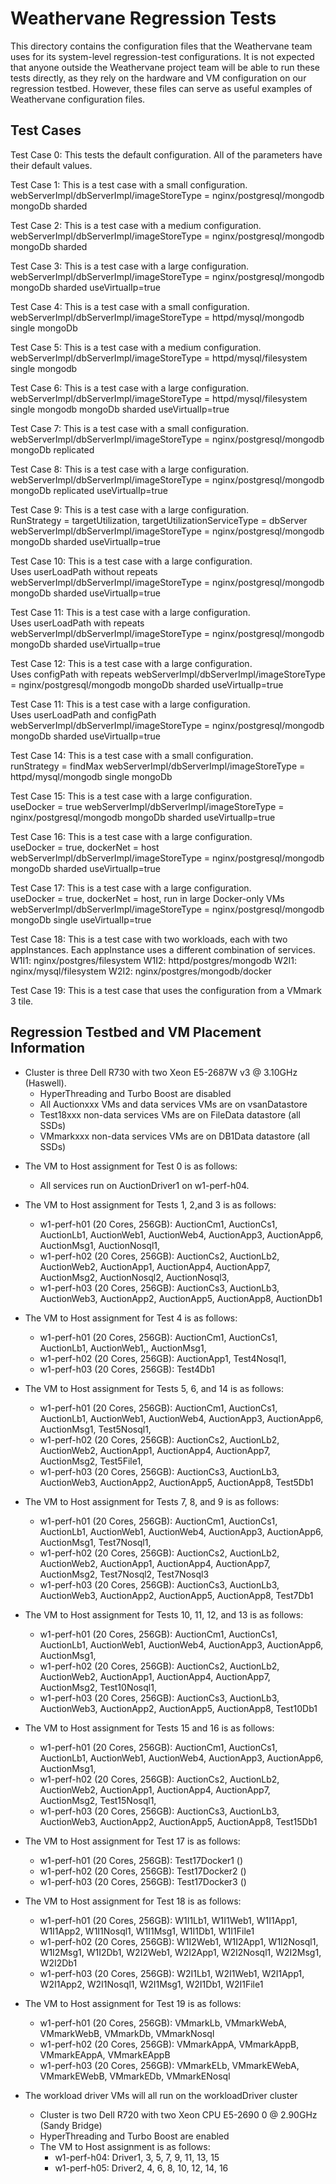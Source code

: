# Weathervane Regression Tests

This directory contains the configuration files that the Weathervane team uses for its system-level regression-test configurations.  It is not expected that anyone outside the Weathervane project team will be able to run these tests directly, as they rely on the hardware and VM configuration on our regression testbed.  However, these files can serve as useful examples of Weathervane configuration files.

## Test Cases

Test Case 0: 
This tests the default configuration.  All of the parameters have their default values.

Test Case 1: 
This is a test case with a small configuration.  
webServerImpl/dbServerImpl/imageStoreType = nginx/postgresql/mongodb
mongoDb sharded

Test Case 2: 
This is a test case with a medium configuration.  
webServerImpl/dbServerImpl/imageStoreType = nginx/postgresql/mongodb
mongoDb sharded

Test Case 3: 
This is a test case with a large configuration.  
webServerImpl/dbServerImpl/imageStoreType = nginx/postgresql/mongodb
mongoDb sharded
useVirtualIp=true

Test Case 4: 
This is a test case with a small configuration.  
webServerImpl/dbServerImpl/imageStoreType = httpd/mysql/mongodb
single mongoDb

Test Case 5: 
This is a test case with a medium configuration.  
webServerImpl/dbServerImpl/imageStoreType = httpd/mysql/filesystem
single mongodb

Test Case 6: 
This is a test case with a large configuration.  
webServerImpl/dbServerImpl/imageStoreType = httpd/mysql/filesystem
single mongodb
mongoDb sharded
useVirtualIp=true

Test Case 7: 
This is a test case with a small configuration.  
webServerImpl/dbServerImpl/imageStoreType = nginx/postgresql/mongodb
mongoDb replicated

Test Case 8: 
This is a test case with a large configuration.  
webServerImpl/dbServerImpl/imageStoreType = nginx/postgresql/mongodb
mongoDb replicated
useVirtualIp=true

Test Case 9: 
This is a test case with a large configuration.  
RunStrategy = targetUtilization, targetUtilizationServiceType = dbServer
webServerImpl/dbServerImpl/imageStoreType = nginx/postgresql/mongodb
mongoDb sharded
useVirtualIp=true

Test Case 10: 
This is a test case with a large configuration.  
Uses userLoadPath without repeats
webServerImpl/dbServerImpl/imageStoreType = nginx/postgresql/mongodb
mongoDb sharded
useVirtualIp=true

Test Case 11: 
This is a test case with a large configuration.  
Uses userLoadPath with repeats
webServerImpl/dbServerImpl/imageStoreType = nginx/postgresql/mongodb
mongoDb sharded
useVirtualIp=true

Test Case 12: 
This is a test case with a large configuration.  
Uses configPath with repeats
webServerImpl/dbServerImpl/imageStoreType = nginx/postgresql/mongodb
mongoDb sharded
useVirtualIp=true

Test Case 11: 
This is a test case with a large configuration.  
Uses userLoadPath and configPath
webServerImpl/dbServerImpl/imageStoreType = nginx/postgresql/mongodb
mongoDb sharded
useVirtualIp=true

Test Case 14: 
This is a test case with a small configuration.  
runStrategy = findMax
webServerImpl/dbServerImpl/imageStoreType = httpd/mysql/mongodb
single mongoDb

Test Case 15: 
This is a test case with a large configuration.  
useDocker = true
webServerImpl/dbServerImpl/imageStoreType = nginx/postgresql/mongodb
mongoDb sharded
useVirtualIp=true

Test Case 16: 
This is a test case with a large configuration.  
useDocker = true, dockerNet = host
webServerImpl/dbServerImpl/imageStoreType = nginx/postgresql/mongodb
mongoDb sharded
useVirtualIp=true

Test Case 17: 
This is a test case with a large configuration.  
useDocker = true, dockerNet = host, run in large Docker-only VMs
webServerImpl/dbServerImpl/imageStoreType = nginx/postgresql/mongodb
mongoDb single
useVirtualIp=true

Test Case 18:
This is a test case with two workloads, each with two appInstances.
Each appInstance uses a different combination of services.
W1I1: nginx/postgres/filesystem
W1I2: httpd/postgres/mongodb
W2I1: nginx/mysql/filesystem
W2I2: nginx/postgres/mongodb/docker

Test Case 19:
This is a test case that uses the configuration from a VMmark 3 tile.

## Regression Testbed and VM Placement Information

* Cluster is three Dell R730 with two Xeon E5-2687W v3 @ 3.10GHz (Haswell).  
  * HyperThreading and Turbo Boost are disabled
  * All Auctionxxx VMs and data services VMs are on vsanDatastore
  * Test18xxx non-data services VMs are on FileData datastore (all SSDs)
  * VMmarkxxx non-data services VMs are on DB1Data datastore (all SSDs)
- The VM to Host assignment for Test 0 is as follows:
  * All services run on AuctionDriver1 on w1-perf-h04.
- The VM to Host assignment for Tests 1, 2,and 3 is as follows:
  * w1-perf-h01 (20 Cores, 256GB): AuctionCm1, AuctionCs1, AuctionLb1, AuctionWeb1, AuctionWeb4, AuctionApp3, AuctionApp6, AuctionMsg1, AuctionNosql1,
  * w1-perf-h02 (20 Cores, 256GB): AuctionCs2, AuctionLb2, AuctionWeb2, AuctionApp1, AuctionApp4, AuctionApp7, AuctionMsg2, AuctionNosql2, AuctionNosql3,
  * w1-perf-h03 (20 Cores, 256GB): AuctionCs3, AuctionLb3, AuctionWeb3, AuctionApp2, AuctionApp5, AuctionApp8, AuctionDb1
- The VM to Host assignment for Test 4 is as follows:
  * w1-perf-h01 (20 Cores, 256GB): AuctionCm1, AuctionCs1, AuctionLb1, AuctionWeb1,, AuctionMsg1,
  * w1-perf-h02 (20 Cores, 256GB): AuctionApp1, Test4Nosql1,
  * w1-perf-h03 (20 Cores, 256GB): Test4Db1
- The VM to Host assignment for Tests 5, 6, and 14 is as follows:
  * w1-perf-h01 (20 Cores, 256GB): AuctionCm1, AuctionCs1, AuctionLb1, AuctionWeb1, AuctionWeb4, AuctionApp3, AuctionApp6, AuctionMsg1, Test5Nosql1,
  * w1-perf-h02 (20 Cores, 256GB): AuctionCs2, AuctionLb2, AuctionWeb2, AuctionApp1, AuctionApp4, AuctionApp7, AuctionMsg2, Test5File1,
  * w1-perf-h03 (20 Cores, 256GB): AuctionCs3, AuctionLb3, AuctionWeb3, AuctionApp2, AuctionApp5, AuctionApp8, Test5Db1 
- The VM to Host assignment for Tests 7, 8, and 9 is as follows:
  * w1-perf-h01 (20 Cores, 256GB): AuctionCm1, AuctionCs1, AuctionLb1, AuctionWeb1, AuctionWeb4, AuctionApp3, AuctionApp6, AuctionMsg1, Test7Nosql1,
  * w1-perf-h02 (20 Cores, 256GB): AuctionCs2, AuctionLb2, AuctionWeb2, AuctionApp1, AuctionApp4, AuctionApp7, AuctionMsg2, Test7Nosql2, Test7Nosql3
  * w1-perf-h03 (20 Cores, 256GB): AuctionCs3, AuctionLb3, AuctionWeb3, AuctionApp2, AuctionApp5, AuctionApp8, Test7Db1 
- The VM to Host assignment for Tests 10, 11, 12, and 13 is as follows:
  * w1-perf-h01 (20 Cores, 256GB): AuctionCm1, AuctionCs1, AuctionLb1, AuctionWeb1, AuctionWeb4, AuctionApp3, AuctionApp6, AuctionMsg1,
  * w1-perf-h02 (20 Cores, 256GB): AuctionCs2, AuctionLb2, AuctionWeb2, AuctionApp1, AuctionApp4, AuctionApp7, AuctionMsg2, Test10Nosql1,
  * w1-perf-h03 (20 Cores, 256GB): AuctionCs3, AuctionLb3, AuctionWeb3, AuctionApp2, AuctionApp5, AuctionApp8, Test10Db1
- The VM to Host assignment for Tests 15 and 16 is as follows:
  * w1-perf-h01 (20 Cores, 256GB): AuctionCm1, AuctionCs1, AuctionLb1, AuctionWeb1, AuctionWeb4, AuctionApp3, AuctionApp6, AuctionMsg1,
  * w1-perf-h02 (20 Cores, 256GB): AuctionCs2, AuctionLb2, AuctionWeb2, AuctionApp1, AuctionApp4, AuctionApp7, AuctionMsg2, Test15Nosql1,
  * w1-perf-h03 (20 Cores, 256GB): AuctionCs3, AuctionLb3, AuctionWeb3, AuctionApp2, AuctionApp5, AuctionApp8, Test15Db1
- The VM to Host assignment for Test 17 is as follows:
  * w1-perf-h01 (20 Cores, 256GB): Test17Docker1 ()
  * w1-perf-h02 (20 Cores, 256GB): Test17Docker2 ()
  * w1-perf-h03 (20 Cores, 256GB): Test17Docker3 ()
- The VM to Host assignment for Test 18 is as follows:
  * w1-perf-h01 (20 Cores, 256GB): W1I1Lb1, W1I1Web1, W1I1App1, W1I1App2, W1I1Nosql1, W1I1Msg1, W1I1Db1, W1I1File1
  * w1-perf-h02 (20 Cores, 256GB): W1I2Web1, W1I2App1, W1I2Nosql1, W1I2Msg1, W1I2Db1, W2I2Web1, W2I2App1, W2I2Nosql1, W2I2Msg1, W2I2Db1
  * w1-perf-h03 (20 Cores, 256GB): W2I1Lb1, W2I1Web1, W2I1App1, W2I1App2, W2I1Nosql1, W2I1Msg1, W2I1Db1, W2I1File1
- The VM to Host assignment for Test 19 is as follows:
  * w1-perf-h01 (20 Cores, 256GB): VMmarkLb, VMmarkWebA, VMmarkWebB, VMmarkDb, VMmarkNosql
  * w1-perf-h02 (20 Cores, 256GB): VMmarkAppA, VMmarkAppB, VMmarkEAppA, VMmarkEAppB
  * w1-perf-h03 (20 Cores, 256GB): VMmarkELb, VMmarkEWebA, VMmarkEWebB, VMmarkEDb, VMmarkENosql

- The workload driver VMs will all run on the workloadDriver cluster
  - Cluster is two Dell R720 with two Xeon CPU E5-2690 0 @ 2.90GHz (Sandy Bridge)
  - HyperThreading and Turbo Boost are enabled
  - The VM to Host assignment is as follows:
    - w1-perf-h04: Driver1, 3, 5, 7, 9, 11, 13, 15
    - w1-perf-h05: Driver2, 4, 6, 8, 10, 12, 14, 16


